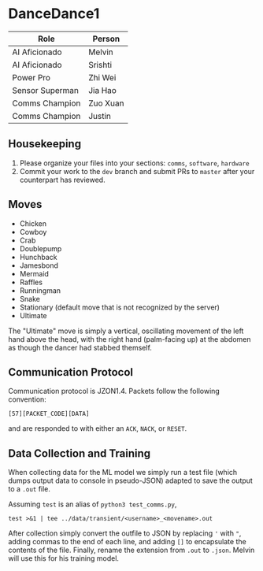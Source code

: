 # DanceDance1

| Role  | Person |
| ------------- | ------------- |
| AI Aficionado  | Melvin  |
| AI Aficionado  | Srishti  |
| Power Pro | Zhi Wei |
| Sensor Superman | Jia Hao |
| Comms Champion | Zuo Xuan |
| Comms Champion | Justin |

## Housekeeping
1) Please organize your files into your sections: `comms`, `software`, `hardware`
2) Commit your work to the `dev` branch and submit PRs to `master` after your counterpart has reviewed.

## Moves
- Chicken
- Cowboy
- Crab
- Doublepump
- Hunchback
- Jamesbond
- Mermaid
- Raffles
- Runningman
- Snake
- Stationary (default move that is not recognized by the server)
- Ultimate

The "Ultimate" move is simply a vertical, oscillating movement of the left hand above the head, with the right hand (palm-facing up) at the abdomen as though the dancer had stabbed themself.

## Communication Protocol
Communication protocol is JZON1.4. Packets follow the following convention:
```
[57][PACKET_CODE][DATA]
```
and are responded to with either an `ACK`, `NACK`, or `RESET`.

## Data Collection and Training
When collecting data for the ML model we simply run a test file (which dumps output data to console in pseudo-JSON) adapted to save the output to a `.out` file.

Assuming `test` is an alias of `python3 test_comms.py`,

```
test >&1 | tee ../data/transient/<username>_<movename>.out
```

After collection simply convert the outfile to JSON by replacing `'` with `"`, adding commas to the end of each line, and adding `[]` to encapsulate the contents of the file. Finally, rename the extension from `.out` to `.json`. Melvin will use this for his training model.